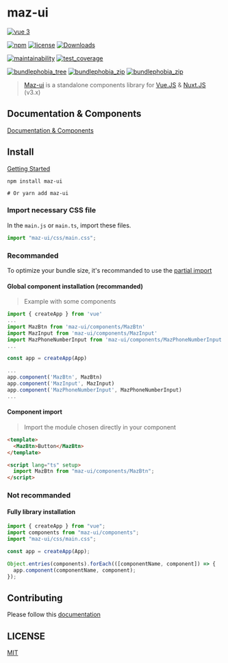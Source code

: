 # maz-ui

[![vue 3](https://img.shields.io/badge/vue-3-42b983.svg)](https://vuejs.org)

[![npm](https://img.shields.io/npm/v/maz-ui/latest.svg)](https://www.npmjs.com/package/maz-ui)
[![license](https://img.shields.io/github/license/LouisMazel/maz-ui.svg)](https://github.com/LouisMazel/maz-ui/blob/master/LICENSE)
[![Downloads](https://img.shields.io/npm/dm/maz-ui.svg)](https://npm-stat.com/charts.html?package=maz-ui)

[![maintainability](https://api.codeclimate.com/v1/badges/6b27047dcf150ccddfac/maintainability)](https://codeclimate.com/github/LouisMazel/maz-ui/maintainability)
[![test_coverage](https://api.codeclimate.com/v1/badges/6b27047dcf150ccddfac/test_coverage)](https://codeclimate.com/github/LouisMazel/maz-ui/test_coverage)

[![bundlephobia_tree](https://badgen.net/bundlephobia/tree-shaking/maz-ui@3.0.0)](https://bundlephobia.com/package/maz-ui@3.0.0)
[![bundlephobia_zip](https://badgen.net/bundlephobia/min/maz-ui@3.0.0)](https://bundlephobia.com/package/maz-ui@3.0.0)
[![bundlephobia_zip](https://badgen.net/bundlephobia/minzip/maz-ui@3.0.0)](https://bundlephobia.com/package/maz-ui@3.0.0)

> [Maz-ui](https://louismazel.github.io/maz-ui/) is a standalone components library for [Vue.JS](https://vuejs.org) & [Nuxt.JS](https://nuxtjs.org/) (v3.x)

## Documentation & Components

[Documentation & Components](https://louismazel.github.io/maz-ui-3/)

## Install

[Getting Started](https://louismazel.github.io/maz-ui-3/guide/getting-started)

```shell
npm install maz-ui

# Or yarn add maz-ui
```

### Import necessary CSS file

In the `main.js` or `main.ts`, import these files.

```ts
import "maz-ui/css/main.css";
```

### Recommanded

To optimize your bundle size, it's recommanded to use the [partial import](https://louismazel.github.io/maz-ui-3/guide/getting-started)

#### Global component installation (recommanded)

> Example with some components

```typescript
import { createApp } from 'vue'
...
import MazBtn from 'maz-ui/components/MazBtn'
import MazInput from 'maz-ui/components/MazInput'
import MazPhoneNumberInput from 'maz-ui/components/MazPhoneNumberInput'
...

const app = createApp(App)

...
app.component('MazBtn', MazBtn)
app.component('MazInput', MazInput)
app.component('MazPhoneNumberInput', MazPhoneNumberInput)
...
```

#### Component import

> Import the module chosen directly in your component

```html
<template>
  <MazBtn>Button</MazBtn>
</template>

<script lang="ts" setup>
  import MazBtn from "maz-ui/components/MazBtn";
</script>
```

### Not recommanded

#### Fully library installation

```typescript
import { createApp } from "vue";
import components from "maz-ui/components";
import "maz-ui/css/main.css";

const app = createApp(App);

Object.entries(components).forEach(([componentName, component]) => {
  app.component(componentName, component);
});
```

## Contributing

Please follow this [documentation](./CONTRIBUTING.md)

## LICENSE

[MIT](LICENSE)
